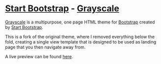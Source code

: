 # [Start Bootstrap](http://startbootstrap.com/) - [Grayscale](http://startbootstrap.com/template-overviews/grayscale/)

[Grayscale](http://startbootstrap.com/template-overviews/grayscale/) is a multipurpose, one page HTML theme for [Bootstrap](http://getbootstrap.com/) created by [Start Bootstrap](http://startbootstrap.com/). 

This is a fork of the original theme, where I removed everything below the fold, creating a single view template that is designed to be used as landing page that you then navigate away from.

A live preview can be found [here](http://todayispotato.github.io/startbootstrap-grayscale/).
